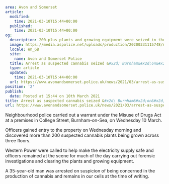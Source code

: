 ```yaml
area: Avon and Somerset
article:
  modified:
    time: 2021-03-10T15:44+00:00
  published:
    time: 2021-03-10T15:44+00:00
og:
  description: 200-plus plants and growing equipment were seized in the day-long police operation&#8230;
  image: https://media.aspolice.net/uploads/production/20200331115748/Arrest-made.png
  locale: en_GB
  site:
    name: Avon and Somerset Police
  title: Arrest as suspected cannabis seized &#x2d; Burnham&#x2d;on&#x2d;Sea | Avon and Somerset Police
  type: article
  updated:
    time: 2021-03-10T15:44+00:00
  url: https://www.avonandsomerset.police.uk/news/2021/03/arrest-as-suspected-cannabis-seized-burnham-on-sea/
position: '2'
publish:
  date: Posted at 15:44 on 10th March 2021
title: Arrest as suspected cannabis seized &#x2d; Burnham&#x2d;on&#x2d;Sea | Avon and Somerset Police
url: https://www.avonandsomerset.police.uk/news/2021/03/arrest-as-suspected-cannabis-seized-burnham-on-sea/
```

Neighbourhood police carried out a warrant under the Misuse of Drugs Act at a premises in College Street, Burnham-on-Sea, on Wednesday 10 March.

Officers gained entry to the property on Wednesday morning and discovered more than 200 suspected cannabis plants being grown across three floors.

Western Power were called to help make the electricity supply safe and officers remained at the scene for much of the day carrying out forensic investigations and clearing the plants and growing equipment.

A 35-year-old man was arrested on suspicion of being concerned in the production of cannabis and remains in our cells at the time of writing.
